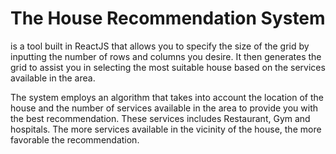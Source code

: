  # The House Recommendation System 
is a tool built in ReactJS that allows you to specify the size of the grid by inputting the number of rows and columns you desire. It then generates the grid to assist you in selecting the most suitable house based on the services available in the area.

The system employs an algorithm that takes into account the location of the house and the number of services available in the area to provide you with the best recommendation. These services includes Restaurant, Gym and hospitals. The more services available in the vicinity of the house, the more favorable the recommendation.

